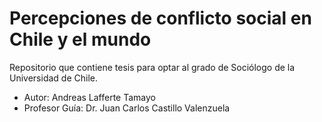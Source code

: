 # Percepciones de conflicto social en Chile y el mundo

Repositorio que contiene tesis para optar al grado de Sociólogo de la Universidad de Chile.

- Autor: Andreas Lafferte Tamayo
- Profesor Guía: Dr. Juan Carlos Castillo Valenzuela